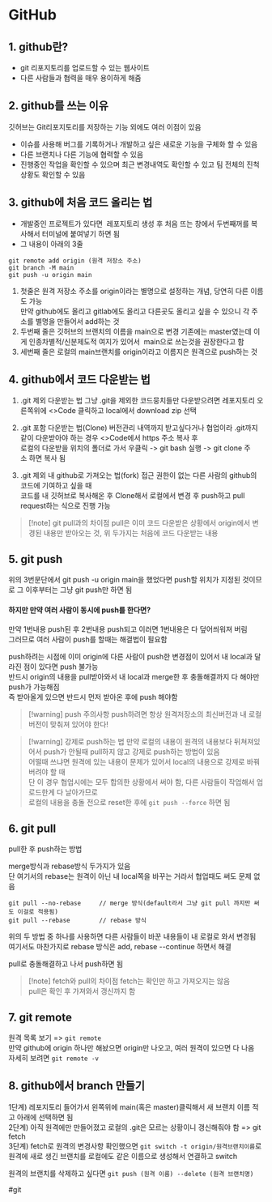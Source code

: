 # GitHub

## 1. github란?

- git 리포지토리를 업로드할 수 있는 웹사이트
- 다른 사람들과 협력을 매우 용이하게 해줌

## 2. github를 쓰는 이유

깃허브는 Git리포지토리를 저장하는 기능 외에도 여러 이점이 있음  
- 이슈를 사용해 버그를 기록하거나 개발하고 싶은 새로운 기능을 구체화 할 수 있음
- 다른 브랜치나 다른 기능에 협력할 수 있음
- 진행중인 작업을 확인할 수 있으며 최근 변경내역도 확인할 수 있고 팀 전체의 진척상황도 확인할 수 있음

## 3. github에 처음 코드 올리는 법

- 개발중인 프로젝트가 있다면  레포지토리 생성 후 처음 뜨는 창에서 두번째꺼를 복사해서 터미널에 붙여넣기 하면 됨
- 그 내용이 아래의 3줄
```
git remote add origin (원격 저장소 주소)
git branch -M main
git push -u origin main
```
1) 첫줄은 원격 저장소 주소를 origin이라는 별명으로 설정하는 개념, 당연히 다른 이름도 가능  
	만약 github에도 올리고 gitlab에도 올리고 다른곳도 올리고 싶을 수 있으니 각 주소를 별명을 만들어서 add하는 것
2) 두번째 줄은 깃허브의 브랜치의 이름을 main으로 변경
	기존에는 master였는데 이게 인종차별적/신분제도적 여지가 있어서  main으로 쓰는것을 권장한다고 함
3) 세번째 줄은 로컬의 main브랜치를 origin이라고 이름지은 원격으로 push하는 것

## 4. github에서 코드 다운받는 법

1) .git 제외 다운받는 법
	그냥 .git을 제외한 코드뭉치들만 다운받으려면 레포지토리 오른쪽위에 <>Code 클릭하고 local에서 download zip 선택  

2) .git 포함 다운받는 법(Clone)
	버전관리 내역까지 받고싶다거나 협업이라 .git까지 같이 다운받아야 하는 경우 <>Code에서 https 주소 복사 후  
	로컬의 다운받을 위치의 폴더로 가서 우클릭 -> git bash 실행 -> git clone 주소 하면 복사 됨  

3) .git 제외 내 github로 가져오는 법(fork)
	접근 권한이 없는 다른 사람의 github의 코드에 기여하고 싶을 때  
	코드를 내 깃허브로 복사해온 후 Clone해서 로컬에서 변경 후 push하고 pull request하는 식으로 진행 가능
> [!note] git pull과의 차이점
> pull은 이미 코드 다운받은 상황에서 origin에서 변경된 내용만 받아오는 것, 위 두가지는 처음에 코드 다운받는 내용

## 5. git push  

위의 3번문단에서 git push -u origin main을 했었다면 push할 위치가 지정된 것이므로 그 이후부터는 그냥 git push만 하면 됨  

#### 하지만 만약 여러 사람이 동시에 push를 한다면?
만약 1번내용 push된 후 2번내용 push되고 이러면 1번내용은 다 덮어씌워져 버림  
그러므로 여러 사람이 push를 할때는 해결법이 필요함  

push하려는 시점에 이미 origin에 다른 사람이 push한 변경점이 있어서 내 local과 달라진 점이 있다면 push 불가능  
반드시 origin의 내용을 pull받아와서 내 local과 merge한 후 충돌해결까지 다 해야만 push가 가능해짐  
즉 받아올게 있으면 반드시 먼저 받아온 후에 push 해야함  

>[!warning] push 주의사항
> push하려면 항상 원격저장소의 최신버전과 내 로컬 버전이 맞춰져 있어야 한다!

>[!warning] 강제로 push하는 법
> 만약 로컬의 내용이 원격의 내용보다 뒤쳐져있어서 push가 안될때 pull하지 않고 강제로 push하는 방법이 있음  
> 어떨때 쓰냐면 원격에 있는 내용이 문제가 있어서 local의 내용으로 강제로 바꿔버려야 할 때  
> 단 이 경우 협업시에는 모두 합의한 상황에서 써야 함, 다른 사람들이 작업해서 업로드한게 다 날아가므로  
> 로컬의 내용을 충돌 전으로 reset한 후에 `git push --force` 하면 됨

## 6. git pull

pull한 후 push하는 방법  

merge방식과 rebase방식 두가지가 있음  
	단 여기서의 rebase는 원격이 아닌 내 local쪽을 바꾸는 거라서 협업때도 써도 문제 없음  
```
git pull --no-rebase     // merge 방식(default라서 그냥 git pull 까지만 써도 이걸로 적용됨) 
git pull --rebase        // rebase 방식
```
위의 두 방법 중 하나를 사용하면 다른 사람들이 바꾼 내용들이 내 로컬로 와서 변경됨  
여기서도 마찬가지로 rebase 방식은 add, rebase --continue 하면서 해결  

pull로 충돌해결하고 나서 push하면 됨  

>[!note] fetch와 pull의 차이점
> fetch는 확인만 하고 가져오지는 않음  
> pull은 확인 후 가져와서 갱신까지 함  

## 7. git remote

원격 목록 보기 => `git remote`  
만약 github에 origin 하나만 해놨으면 origin만 나오고, 여러 원격이 있으면 다 나옴  
자세히 보려면 `git remote -v`  

## 8. github에서 branch 만들기

1단계) 레포지토리 들어가서 왼쪽위에 main(혹은 master)클릭해서 새 브랜치 이름 적고 아래에 선택하면 됨  
2단계) 아직 원격에만 만들어졌고 로컬의 .git은 모르는 상황이니 갱신해줘야 함 => git fetch  
3단계) fetch로 원격의 변경사항 확인했으면 `git switch -t origin/원격브랜치이름`로  
	원격에 새로 생긴 브랜치를 로컬에도 같은 이름으로 생성해서 연결하고 switch  

원격의 브랜치를 삭제하고 싶다면 `git push (원격 이름) --delete (원격 브랜치명)`



#git